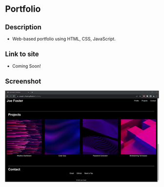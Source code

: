 # Portfolio

## Description

- Web-based portfolio using HTML, CSS, JavaScript.

## Link to site

- Coming Soon!

## Screenshot

![screenshot of webpage](./assets/images/screenshot.png)